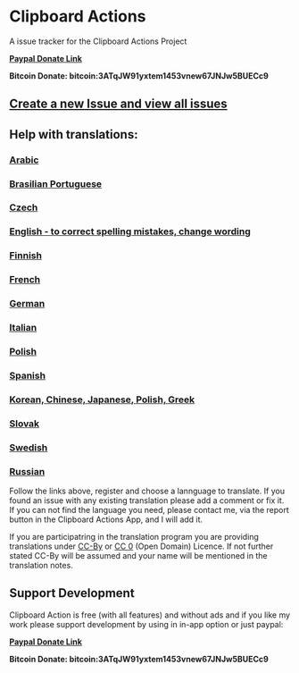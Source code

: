 # Clipboard Actions
A issue tracker for the Clipboard Actions Project


**[Paypal Donate Link][6]**

**Bitcoin Donate: bitcoin:3ATqJW91yxtem1453vnew67JNJw5BUECc9**

## [Create a new Issue and view all issues][1]

## Help with translations:
### [Arabic](https://poeditor.com/join/project/6MfJaULx3V)
### [Brasilian Portuguese](https://poeditor.com/join/project/NTaeZSQtn0)
### [Czech](https://poeditor.com/join/project/EfxdxMY0sL)
### [English - to correct spelling mistakes, change wording](https://poeditor.com/join/project/uNrqmX3f7I)
### [Finnish](https://poeditor.com/join/project/t1yAxN7IxY)
### [French](https://poeditor.com/join/project/1zWgNJCtsj)
### [German](https://poeditor.com/join/project/yWXyPpqWqv)
### [Italian](https://poeditor.com/join/project/FSVyLl4dX2)
### [Polish](https://poeditor.com/join/project/TaYRkc3EM8)
### [Spanish](https://poeditor.com/join/project/QJknOiXAF2)
### [Korean, Chinese, Japanese, Polish, Greek][5]
### [Slovak](https://poeditor.com/join/project/sHase6ZGr6)
### [Swedish](https://poeditor.com/join/project/R2G7aB53ZD)
### [Russian](https://poeditor.com/join/project/afwAIElTQF)



Follow the links above, register and choose a lannguage to translate. If you found an issue with any existing translation please add a comment or fix it. If you can not find the language you need, please contact me, via the report button in the Clipboard Actions App, and I will add it.

If you are participatring in the translation program you are providing translations under [CC-By][3] or [CC 0][4] (Open Domain) Licence. If not further stated CC-By will be assumed and your name will be mentioned in the translation notes.

## Support Development

Clipboard Action is free (with all features) and without ads  and if you like my work please support development by using in in-app option or just paypal:


**[Paypal Donate Link][6]**

**Bitcoin Donate: bitcoin:3ATqJW91yxtem1453vnew67JNJw5BUECc9**


   [1]: https://github.com/joecks/clipboard-actions-community/issues
   [3]: https://creativecommons.org/licenses/by/4.0/
   [4]: https://creativecommons.org/publicdomain/zero/1.0/
   [5]: https://poeditor.com/join/project/jI5nD7U8E1
   [6]: https://www.paypal.com/cgi-bin/webscr?cmd=_s-xclick&hosted_button_id=V55LZ6KETXAR6
   [7]: https://poeditor.com/join/project/uNrqmX3f7I
